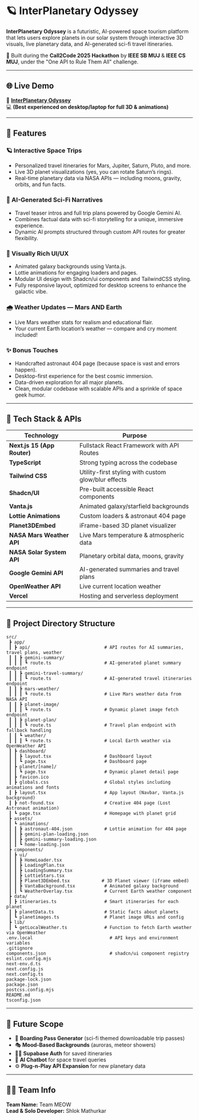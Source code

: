 # 🪐 InterPlanetary Odyssey

**InterPlanetary Odyssey** is a futuristic, AI-powered space tourism platform that lets users explore planets in our solar system through interactive 3D visuals, live planetary data, and AI-generated sci-fi travel itineraries. 

🚀 Built during the **Call2Code 2025 Hackathon** by **IEEE SB MUJ** & **IEEE CS MUJ**, under the "One API to Rule Them All" challenge.

---

## 🌐 Live Demo

🔴 **[InterPlanetary Odyssey](https://interplanetary-odyssey.vercel.app/)**  
💻 **(Best experienced on desktop/laptop for full 3D & animations)**

---

## 🚀 Features

### 🪐 Interactive Space Trips
- Personalized travel itineraries for Mars, Jupiter, Saturn, Pluto, and more.
- Live 3D planet visualizations (yes, you can rotate Saturn’s rings).
- Real-time planetary data via NASA APIs — including moons, gravity, orbits, and fun facts.

### 🤖 AI-Generated Sci-Fi Narratives
- Travel teaser intros and full trip plans powered by Google Gemini AI.
- Combines factual data with sci-fi storytelling for a unique, immersive experience.
- Dynamic AI prompts structured through custom API routes for greater flexibility.

### 🌌 Visually Rich UI/UX
- Animated galaxy backgrounds using Vanta.js.
- Lottie animations for engaging loaders and pages.
- Modular UI design with Shadcn/ui components and TailwindCSS styling.
- Fully responsive layout, optimized for desktop screens to enhance the galactic vibe.

### 🌧️ Weather Updates — Mars AND Earth
- Live Mars weather stats for realism and educational flair.
- Your current Earth location’s weather — compare and cry moment included!

### ✨ Bonus Touches
- Handcrafted astronaut 404 page (because space is vast and errors happen).
- Desktop-first experience for the best cosmic immersion.
- Data-driven exploration for all major planets.
- Clean, modular codebase with scalable APIs and a sprinkle of space geek humor.

---

## 🔗 Tech Stack & APIs

| Technology | Purpose |
|-------------|------------------------------------------------------------|
| **Next.js 15 (App Router)** | Fullstack React Framework with API Routes |
| **TypeScript** | Strong typing across the codebase |
| **Tailwind CSS** | Utility-first styling with custom glow/blur effects |
| **Shadcn/UI** | Pre-built accessible React components |
| **Vanta.js** | Animated galaxy/starfield backgrounds |
| **Lottie Animations** | Custom loaders & astronaut 404 page |
| **Planet3DEmbed** | iFrame-based 3D planet visualizer |
| **NASA Mars Weather API** | Live Mars temperature & atmospheric data |
| **NASA Solar System API** | Planetary orbital data, moons, gravity |
| **Google Gemini API** | AI-generated summaries and travel plans |
| **OpenWeather API** | Live current location weather |
| **Vercel** | Hosting and serverless deployment |

---

## 📂 Project Directory Structure

```plaintext
src/
 ┣ app/
 ┃ ┣ api/                            # API routes for AI summaries, travel plans, weather
 ┃ ┃ ┣ gemini-summary/
 ┃ ┃ ┃ ┗ route.ts                    # AI-generated planet summary endpoint
 ┃ ┃ ┣ gemini-travel-summary/
 ┃ ┃ ┃ ┗ route.ts                    # AI-generated travel itineraries endpoint
 ┃ ┃ ┣ mars-weather/
 ┃ ┃ ┃ ┗ route.ts                    # Live Mars weather data from NASA API
 ┃ ┃ ┣ planet-image/
 ┃ ┃ ┃ ┗ route.ts                    # Dynamic planet image fetch endpoint
 ┃ ┃ ┣ planet-plan/
 ┃ ┃ ┃ ┗ route.ts                    # Travel plan endpoint with fallback handling
 ┃ ┃ ┗ weather/
 ┃ ┃ ┃ ┗ route.ts                    # Local Earth weather via OpenWeather API
 ┃ ┣ dashboard/
 ┃ ┃ ┣ layout.tsx                    # Dashboard layout
 ┃ ┃ ┗ page.tsx                      # Dashboard page
 ┃ ┣ planet/[name]/
 ┃ ┃ ┗ page.tsx                      # Dynamic planet detail page
 ┃ ┣ favicon.ico
 ┃ ┣ globals.css                     # Global styles including animations and fonts
 ┃ ┣ layout.tsx                      # App layout (Navbar, Vanta.js background)
 ┃ ┣ not-found.tsx                   # Creative 404 page (Lost Astronaut animation)
 ┃ ┗ page.tsx                        # Homepage with planet grid
 ┣ assets/
 ┃ ┗ animations/
 ┃ ┃ ┣ astronaut-404.json            # Lottie animation for 404 page
 ┃ ┃ ┣ gemini-plan-loading.json
 ┃ ┃ ┣ gemini-summary-loading.json
 ┃ ┃ ┗ home-loading.json
 ┣ components/
 ┃ ┣ ui/
 ┃ ┃ ┣ HomeLoader.tsx
 ┃ ┃ ┣ LoadingPlan.tsx
 ┃ ┃ ┣ LoadingSummary.tsx
 ┃ ┃ ┣ LottieStars.tsx
 ┃ ┃ ┣ Planet3DEmbed.tsx            # 3D Planet viewer (iframe embed)
 ┃ ┃ ┣ VantaBackground.tsx           # Animated galaxy background
 ┃ ┃ ┗ WeatherOverlay.tsx            # Current Earth weather component
 ┣ data/
 ┃ ┣ itineraries.ts                  # Smart itineraries for each planet
 ┃ ┣ planetData.ts                   # Static facts about planets
 ┃ ┗ planetimages.ts                 # Planet image URLs and config
 ┣ lib/
 ┃ ┗ getLocalWeather.ts              # Function to fetch Earth weather via OpenWeather
.env.local                             # API keys and environment variables
.gitignore
components.json                        # shadcn/ui component registry
eslint.config.mjs
next-env.d.ts
next.config.js
next.config.ts
package-lock.json
package.json
postcss.config.mjs
README.md
tsconfig.json
```
---

## 💫 Future Scope

- 🚀 **Boarding Pass Generator** (sci-fi themed downloadable trip passes)
- 🎭 **Mood-Based Backgrounds** (auroras, meteor showers)
- 🧑‍🚀 **Supabase Auth** for saved itineraries
- 📡 **AI Chatbot** for space travel queries
- ⚙️ **Plug-n-Play API Expansion** for new planetary data

---

## 👨‍🚀 Team Info

**Team Name:** Team MEOW  
**Lead & Solo Developer:** Shlok Mathurkar
